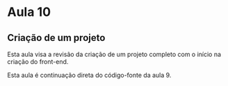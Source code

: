 # Aula 10

## Criação de um projeto

Esta aula visa a revisão da criação de um projeto completo com o início na criação do front-end.

Esta aula é continuação direta do código-fonte da aula 9.
